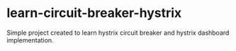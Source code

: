 # learn-circuit-breaker-hystrix
Simple project created to learn hystrix circuit breaker and hystrix dashboard implementation.
